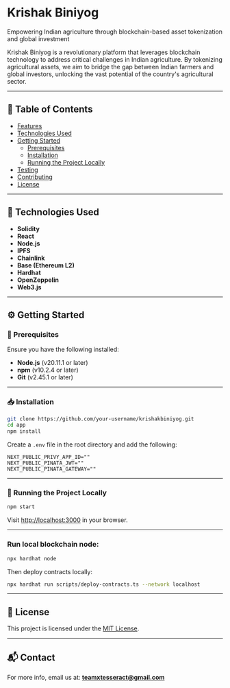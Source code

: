 # Krishak Biniyog
Empowering Indian agriculture through blockchain-based asset tokenization and global investment  

Krishak Biniyog is a revolutionary platform that leverages blockchain technology to address critical challenges in Indian agriculture. By tokenizing agricultural assets, we aim to bridge the gap between Indian farmers and global investors, unlocking the vast potential of the country's agricultural sector.

---

## 🌾 Table of Contents

- [Features](#features)
- [Technologies Used](#technologies-used)
- [Getting Started](#getting-started)
  - [Prerequisites](#prerequisites)
  - [Installation](#installation)
  - [Running the Project Locally](#running-the-project-locally)
- [Testing](#testing)
- [Contributing](#contributing)
- [License](#license)

---

## 🧪 Technologies Used

- **Solidity**  
- **React**  
- **Node.js**  
- **IPFS**  
- **Chainlink**  
- **Base (Ethereum L2)**  
- **Hardhat**  
- **OpenZeppelin**  
- **Web3.js**

---

## ⚙️ Getting Started

### 🔧 Prerequisites

Ensure you have the following installed:  
- **Node.js** (v20.11.1 or later)  
- **npm** (v10.2.4 or later)  
- **Git** (v2.45.1 or later)  

---

### 📥 Installation

```bash
git clone https://github.com/your-username/krishakbiniyog.git
cd app
npm install
````

Create a `.env` file in the root directory and add the following:

```
NEXT_PUBLIC_PRIVY_APP_ID=""
NEXT_PUBLIC_PINATA_JWT=""
NEXT_PUBLIC_PINATA_GATEWAY=""
```

---

### 🧾 Running the Project Locally

```bash
npm start
```

Visit [http://localhost:3000](http://localhost:3000) in your browser.

---

### Run local blockchain node:

```bash
npx hardhat node
```

Then deploy contracts locally:

```bash
npx hardhat run scripts/deploy-contracts.ts --network localhost
```

---

## 📄 License

This project is licensed under the [MIT License](LICENSE.md).

---

## 📬 Contact

For more info, email us at: **[teamxtesseract@gmail.com](mailto:teamxtesseract@gmail.com)**
